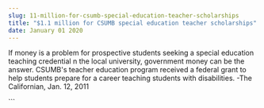 ```yaml
---
slug: 11-million-for-csumb-special-education-teacher-scholarships
title: "$1.1 million for CSUMB special education teacher scholarships"
date: January 01 2020
---
```


 
<p>
  If money is a problem for prospective students seeking a special education
  teaching credential n the local university, government money can be the
  answer. CSUMB's teacher education program received a federal grant to help
  students prepare for a career teaching students with disabilities. -The
  Californian, Jan. 12, 2011
</p>
```
